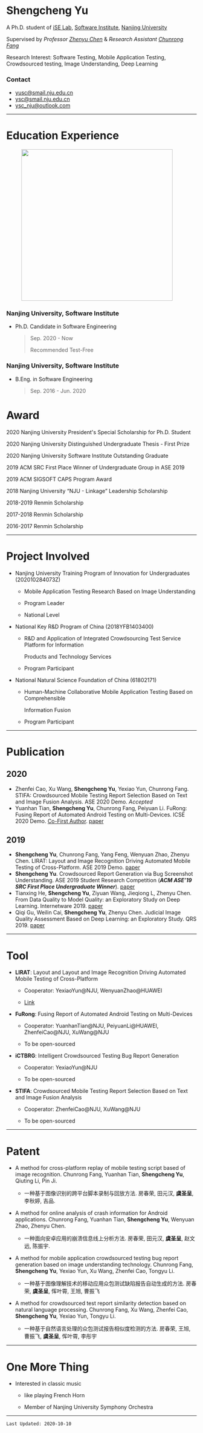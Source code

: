 # Shengcheng Yu

A Ph.D. student of [iSE Lab](http://www.iselab.cn), [Software Institute](http://software.nju.edu.cn), [Nanjing University](https://www.nju.edu.cn)

Supervised by _Professor_ [_Zhenyu Chen_](http://www.iselab.cn/faculty/ZhenyuChen) & _Research Assistant_ [_Chunrong Fang_](http://www.iselab.cn/faculty/ChunrongFang)

Research Interest: Software Testing, Mobile Application Testing, Crowdsourced testing, Image Understanding, Deep Learning

### Contact
- yusc@smail.nju.edu.cn
- ysc@smail.nju.edu.cn
- ysc_nju@outlook.com

* * *

# Education Experience

<figure>
    <img src="https://ysc-nju.oss-cn-shanghai.aliyuncs.com/PersonalWebsite/NJU.jpg" width="400">
</figure>

### Nanjing University, Software Institute

- Ph.D. Candidate in Software Engineering

	> Sep. 2020 - Now
	>
	> Recommended Test-Free

### Nanjing University, Software Institute

- B.Eng. in Software Engineering

	> Sep. 2016 - Jun. 2020

# Award

2020 Nanjing University President's Special Scholarship for Ph.D. Student

2020 Nanjing University Distinguished Undergraduate Thesis - First Prize

2020 Nanjing University Software Institute Outstanding Graduate

2019 ACM SRC First Place Winner of Undergraduate Group in ASE 2019

2019 ACM SIGSOFT CAPS Program Award

2018 Nanjing University “NJU - Linkage” Leadership Scholarship

2018-2019 Renmin Scholarship

2017-2018 Renmin Scholarship

2016-2017 Renmin Scholarship

* * *

# Project Involved

- Nanjing University Training Program of Innovation for Undergraduates (202010284073Z)

  - Mobile Application Testing Research Based on Image Understanding

  - Program Leader

  - National Level

- National Key R&D Program of China (2018YFB1403400)

  - R&D and Application of Integrated Crowdsourcing Test Service Platform for Information

    Products and Technology Services

  - Program Participant

- National Natural Science Foundation of China (61802171)

  - Human-Machine Collaborative Mobile Application Testing Based on Comprehensible

    Information Fusion

  - Program Participant

* * *

# Publication

## 2020

- Zhenfei Cao, Xu Wang, **Shengcheng Yu**, Yexiao Yun, Chunrong Fang. STIFA: Crowdsourced Mobile Testing Report Selection Based on Text and Image Fusion Analysis. ASE 2020 Demo. *Accepted*
- Yuanhan Tian, **Shengcheng Yu**, Chunrong Fang, Peiyuan Li. FuRong: Fusing Report of Automated Android Testing on Multi-Devices. ICSE 2020 Demo. <u>Co-First Author</u>. [paper](https://dl.acm.org/doi/abs/10.1145/3377812.3382138)

## 2019

- **Shengcheng Yu**, Chunrong Fang, Yang Feng, Wenyuan Zhao, Zhenyu Chen. LIRAT: Layout and Image Recognition Driving Automated Mobile Testing of Cross-Platform. ASE 2019 Demo. [paper](https://ieeexplore.ieee.org/document/8952513)
- **Shengcheng Yu**. Crowdsourced Report Generation via Bug Screenshot Understanding. ASE 2019 Student Research Competition (***ACM ASE’19 SRC First Place Undergraduate Winner***). [paper](https://ieeexplore.ieee.org/document/8952296/)
- Tianxing He, **Shengcheng Yu**, Ziyuan Wang, Jieqiong L, Zhenyu Chen. From Data Quality to Model Quality: an Exploratory Study on Deep Learning. Internetware 2019. [paper](https://dl.acm.org/doi/abs/10.1145/3361242.3361260)
- Qiqi Gu, Weilin Cai, **Shengcheng Yu**, Zhenyu Chen. Judicial Image Quality Assessment Based on Deep Learning: an Exploratory Study. QRS 2019. [paper](https://ieeexplore.ieee.org/abstract/document/8854694)

* * *

# Tool

- **LIRAT**: Layout and Layout and Image Recognition Driving Automated Mobile Testing of Cross-Platform

  - Cooperator: YexiaoYun@NJU, WenyuanZhao@HUAWEI
  	
  - [Link](https://github.com/yushengcheng/LIRAT)

- **FuRong**: Fusing Report of Automated Android Testing on Multi-Devices

  - Cooperator: YuanhanTian@NJU, PeiyuanLi@HUAWEI, ZhenfeiCao@NJU, XuWang@NJU
  	
  - To be open-sourced

- **iCTBRG**: Intelligent Crowdsourced Testing Bug Report Generation

  - Cooperator: YexiaoYun@NJU

  - To be open-sourced

- **STIFA**: Crowdsourced Mobile Testing Report Selection Based on Text and Image Fusion Analysis

  - Cooperator: ZhenfeiCao@NJU, XuWang@NJU

  - To be open-sourced

* * *

# Patent

- A method for cross-platform replay of mobile testing script based of image recognition. Chunrong Fang, Yuanhan Tian, **Shengcheng Yu**, Qiuting Li, Pin Ji.
  - 一种基于图像识别的跨平台脚本录制与回放方法. 房春荣, 田元汉, **虞圣呈**, 李秋婷, 吉品.
- A method for online analysis of crash information for Android applications. Chunrong Fang, Yuanhan Tian, **Shengcheng Yu**, Wenyuan Zhao, Zhenyu Chen.
	
	- 一种面向安卓应用的崩溃信息线上分析方法. 房春荣, 田元汉, **虞圣呈**, 赵文远, 陈振宇.
- A method for mobile application crowdsourced testing bug report generation based on image understanding technology. Chunrong Fang, **Shengcheng Yu**, Yexiao Yun, Xu Wang, Zhenfei Cao, Tongyu Li.
  - 一种基于图像理解技术的移动应用众包测试缺陷报告自动生成的方法. 房春荣, **虞圣呈**, 恽叶霄, 王旭, 曹振⻜
- A method for crowdsourced test report similarity detection based on natural language processing. Chunrong Fang, Xu Wang, Zhenfei Cao, **Shengcheng Yu**, Yexiao Yun, Tongyu Li.
  - 一种基于自然语言处理的众包测试报告相似度检测的方法. 房春荣, 王旭, 曹振⻜, **虞圣呈**, 恽叶霄, 李彤宇

* * *

# One More Thing

- Interested in classic music

	- like playing French Horn

	- Member of Nanjing University Symphony Orchestra

* * *

```
Last Updated: 2020-10-10
```
